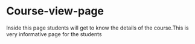 # Course-view-page
Inside this page students will get to know the details of the course.This is very informative page for the students
